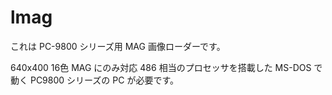 # lmag
これは PC-9800 シリーズ用 MAG 画像ローダーです。

640x400 16色 MAG にのみ対応
486 相当のプロセッサを搭載した MS-DOS で動く PC9800 シリーズの PC が必要です。

